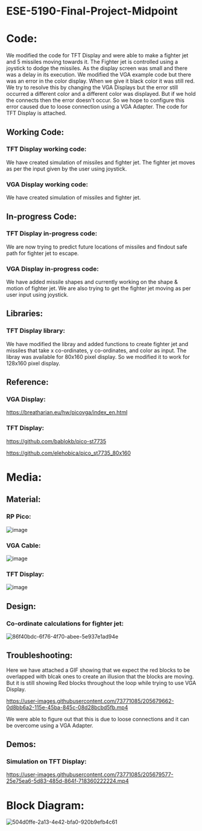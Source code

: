 # ESE-5190-Final-Project-Midpoint

# Code:

We modified the code for TFT Display and were able to make a fighter jet and 5 missiles moving towards it. The Fighter jet is controlled using a joystick to dodge the missiles. As the display screen was small and there was a delay in its execution. We modified the VGA example code but there was an error in the color display. When we give it black color it was still red. We try to resolve this by changing the VGA Displays but the error still occurred a different color and a different color was displayed. But if we hold the connects then the error doesn't occur. So we hope to configure this error caused due to loose connection using a VGA Adapter. The code for TFT Display is attached.

## Working Code:

### TFT Display working code:

We have created simulation of missiles and fighter jet. The fighter jet moves as per the input given by the user using joystick.

### VGA Display working code:

We have created simulation of missiles and fighter jet. 

## In-progress Code:

### TFT Display in-progress code:

We are now trying to predict future locations of missiles and findout safe path for fighter jet to escape.

### VGA Display in-progress  code:

We have added missile shapes and currently working on the shape & motion of fighter jet. We are also trying to get the fighter jet moving as per user input using joystick.

## Libraries:

### TFT Display library:

We have modified the libray and added functions to create fighter jet and missiles that take x co-ordinates, y co-ordinates, and color as input. The libray was available for 80x160 pixel display. So we modified it to work for 128x160 pixel display.

## Reference:

### VGA Display:

https://breatharian.eu/hw/picovga/index_en.html

### TFT Display:

https://github.com/bablokb/pico-st7735

https://github.com/elehobica/pico_st7735_80x160


# Media:

## Material:

### RP Pico:

![image](https://user-images.githubusercontent.com/73771085/205670599-ca4d459c-68bf-47e6-99b1-4c5b87ec2c2f.png)

### VGA Cable:

![image](https://user-images.githubusercontent.com/73771085/205670752-6ea57d60-5ac0-452e-ad2d-722c7acc3e40.png)

### TFT Display:

![image](https://user-images.githubusercontent.com/73771085/205670947-48d818ee-7c5a-469f-a02d-dc45f3a6d882.png)

## Design:

### Co-ordinate calculations for fighter jet:

![86f40bdc-6f76-4f70-abee-5e937e1ad94e](https://user-images.githubusercontent.com/73771085/205686629-0ad260d8-4903-4c12-ad14-0476f800b1f2.jpg)

## Troubleshooting:

Here we have attached a GIF showing that we expect the red blocks to be overlapped with blcak ones to create an illusion that the blocks are moving. But it is still showing Red blocks throughout the loop while trying to use VGA Display.

https://user-images.githubusercontent.com/73771085/205679662-0d8bb6a2-115e-45ba-845c-08d28bcbd5fb.mp4

We were able to figure out that this is due to loose connections and it can be overcome using a VGA Adapter.

## Demos:

### Simulation on TFT Display:

https://user-images.githubusercontent.com/73771085/205679577-25e75ea6-5d83-485d-864f-718360222224.mp4

# Block Diagram:

![504d0ffe-2a13-4e42-bfa0-920b9efb4c61](https://user-images.githubusercontent.com/73771085/205677624-b4800647-1903-4544-be2e-738b69b67c88.jpg)

